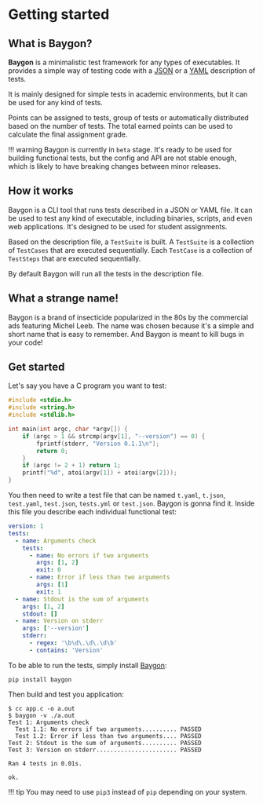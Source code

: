 # Getting started

## What is Baygon?

**Baygon** is a minimalistic test framework for any types of executables. It provides a simple way of testing code with a [JSON](https://en.wikipedia.org/wiki/JSON) or a [YAML](https://en.wikipedia.org/wiki/YAML) description of tests.

It is mainly designed for simple tests in academic environments, but it can be used for any kind of tests.

Points can be assigned to tests, group of tests or automatically distributed based on the number of tests. The total earned points can be used to calculate the final assignment grade.

!!! warning
    Baygon is currently in `beta` stage. It's ready to be used for building functional tests, but the config and API are not stable enough, which is likely to have breaking changes between minor releases.


## How it works

Baygon is a CLI tool that runs tests described in a JSON or YAML file. It can be used to test any kind of executable, including binaries, scripts, and even web applications. It's designed to be used for student assignments.

Based on the description file, a `TestSuite` is built. A `TestSuite` is a collection of `TestCases` that are executed sequentially. Each `TestCase` is a collection of `TestSteps` that are executed sequentially.

By default Baygon will run all the tests in the description file.

## What a strange name!

Baygon is a brand of insecticide popularized in the 80s by the commercial ads featuring Michel Leeb. The name was chosen because it's a simple and short name that is easy to remember. And Baygon is meant to kill bugs in your code!

## Get started

Let's say you have a C program you want to test:

```c
#include <stdio.h>
#include <string.h>
#include <stdlib.h>

int main(int argc, char *argv[]) {
    if (argc > 1 && strcmp(argv[1], "--version") == 0) {
        fprintf(stderr, "Version 0.1.1\n");
        return 0;
    }
    if (argc != 2 + 1) return 1;
    printf("%d", atoi(argv[1]) + atoi(argv[2]));
}
```

You then need to write a test file that can be named `t.yaml`, `t.json`, `test.yaml`, `test.json`, `tests.yml` or `test.json`. Baygon is gonna find it. Inside this file you describe each individual functional test:

```yaml
version: 1
tests:
  - name: Arguments check
    tests:
      - name: No errors if two arguments
        args: [1, 2]
        exit: 0
      - name: Error if less than two arguments
        args: [1]
        exit: 1
  - name: Stdout is the sum of arguments
    args: [1, 2]
    stdout: []
  - name: Version on stderr
    args: ['--version']
    stderr:
      - regex: '\b\d\.\d\.\d\b'
      - contains: 'Version'
```

To be able to run the tests, simply install [Baygon](https://pypi.org/project/baygon/):

```
pip install baygon
```

Then build and test you application:

```
$ cc app.c -o a.out
$ baygon -v ./a.out
Test 1: Arguments check
  Test 1.1: No errors if two arguments.......... PASSED
  Test 1.2: Error if less than two arguments.... PASSED
Test 2: Stdout is the sum of arguments.......... PASSED
Test 3: Version on stderr....................... PASSED

Ran 4 tests in 0.01s.

ok.
```

!!! tip
    You may need to use `pip3` instead of `pip` depending on your system.
